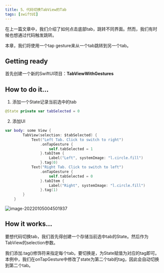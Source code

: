 ```yaml
---
title: 5、代码切换TabView的Tab
tags: [swiftUI]
---
```

在上一篇文章中，我们介绍了如何点击底部tab，跳转不同界面。然而，我们有时候也想通过代码触发跳转。

本章，我们将使用一个tap gesture来从一个tab跳转到另一个tab。

## Getting ready

首先创建一个新的SwiftUI项目：**TabViewWithGestures**

## How to do it…

1. 添加一个State记录当前选中的tab
```swift
@State private var tabSelected = 0
```

2. 添加UI
```swift
var body: some View {
        TabView(selection: $tabSelected) {
            Text("Left Tab. Click to switch to right")
                .onTapGesture {
                    self.tabSelected = 1
                }.tabItem {
                    Label("Left", systemImage: "l.circle.fill")
                }.tag(0)
            Text("Right Tab. Click to switch to left")
                .onTapGesture {
                    self.tabSelected = 0
                }.tabItem {
                    Label("Right", systemImage: "l.circle.fill")
                }.tag(1)
        }
    }

```

![image-20220105004501937](https://tva1.sinaimg.cn/large/008i3skNly1gy24c173y7j30j012u3z9.jpg)

## How it works…

要想代码切换tab，我们首先得创建一个存储当前选中tab的State。然后作为TabView的selection参数。

我们添加.tag()修饰符来指定每个tab。要切换是，为State赋值为对应的tag即可。本例中，我们在onTapGesture中修改了state为第二个tab的tag，因此会自动切换到第二个tab。
